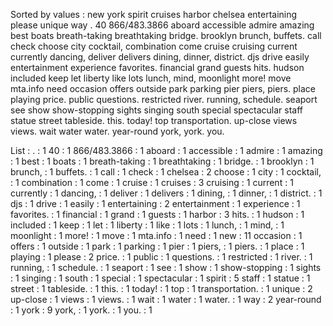 Sorted by values :
new york spirit cruises harbor chelsea entertaining please unique way . 40 866/483.3866 aboard accessible admire amazing best boats breath-taking breathtaking bridge. brooklyn brunch, buffets. call check choose city cocktail, combination come cruise cruising current currently dancing, deliver delivers dining, dinner, district. djs drive easily entertainment experience favorites. financial grand guests hits. hudson included keep let liberty like lots lunch, mind, moonlight more! move mta.info need occasion offers outside park parking pier piers, piers. place playing price. public questions. restricted river. running, schedule. seaport see show show-stopping sights singing south special spectacular staff statue street tableside. this. today! top transportation. up-close views views. wait water water. year-round york, york. you. 

List :
. : 1
40 : 1
866/483.3866 : 1
aboard : 1
accessible : 1
admire : 1
amazing : 1
best : 1
boats : 1
breath-taking : 1
breathtaking : 1
bridge. : 1
brooklyn : 1
brunch, : 1
buffets. : 1
call : 1
check : 1
chelsea : 2
choose : 1
city : 1
cocktail, : 1
combination : 1
come : 1
cruise : 1
cruises : 3
cruising : 1
current : 1
currently : 1
dancing, : 1
deliver : 1
delivers : 1
dining, : 1
dinner, : 1
district. : 1
djs : 1
drive : 1
easily : 1
entertaining : 2
entertainment : 1
experience : 1
favorites. : 1
financial : 1
grand : 1
guests : 1
harbor : 3
hits. : 1
hudson : 1
included : 1
keep : 1
let : 1
liberty : 1
like : 1
lots : 1
lunch, : 1
mind, : 1
moonlight : 1
more! : 1
move : 1
mta.info : 1
need : 1
new : 11
occasion : 1
offers : 1
outside : 1
park : 1
parking : 1
pier : 1
piers, : 1
piers. : 1
place : 1
playing : 1
please : 2
price. : 1
public : 1
questions. : 1
restricted : 1
river. : 1
running, : 1
schedule. : 1
seaport : 1
see : 1
show : 1
show-stopping : 1
sights : 1
singing : 1
south : 1
special : 1
spectacular : 1
spirit : 5
staff : 1
statue : 1
street : 1
tableside. : 1
this. : 1
today! : 1
top : 1
transportation. : 1
unique : 2
up-close : 1
views : 1
views. : 1
wait : 1
water : 1
water. : 1
way : 2
year-round : 1
york : 9
york, : 1
york. : 1
you. : 1
